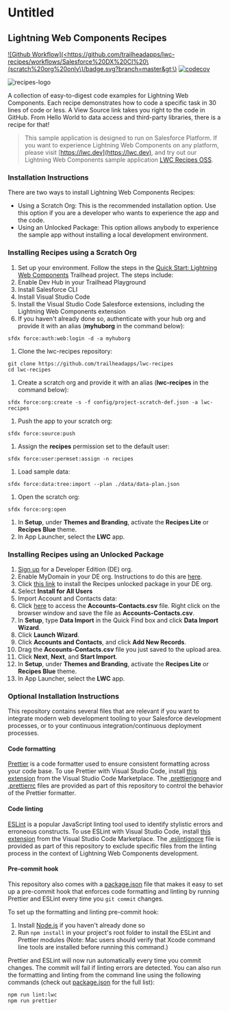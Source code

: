# Untitled



## Lightning Web Components Recipes

[!\[Github Workflow\]\(&lt;https://github.com/trailheadapps/lwc-recipes/workflows/Salesforce%20DX%20CI%20\(scratch%20org%20only\)/badge.svg?branch=master&gt;\)](https://github.com/trailheadapps/lwc-recipes/actions) [![codecov](https://codecov.io/gh/trailheadapps/lwc-recipes/branch/master/graph/badge.svg)](https://codecov.io/gh/trailheadapps/lwc-recipes)

![recipes-logo](recipes-logo.png)

A collection of easy-to-digest code examples for Lightning Web Components. Each recipe demonstrates how to code a specific task in 30 lines of code or less. A View Source link takes you right to the code in GitHub. From Hello World to data access and third-party libraries, there is a recipe for that!

> This sample application is designed to run on Salesforce Platform. If you want to experience Lightning Web Components on any platform, please visit [https://lwc.dev](https://lwc.dev), and try out our Lightning Web Components sample application [LWC Recipes OSS](https://github.com/trailheadapps/lwc-recipes-oss).

### Installation Instructions

There are two ways to install Lightning Web Components Recipes:

* Using a Scratch Org: This is the recommended installation option. Use this option if you are a developer who wants to experience the app and the code.
* Using an Unlocked Package: This option allows anybody to experience the sample app without installing a local development environment.

### Installing Recipes using a Scratch Org

1. Set up your environment. Follow the steps in the [Quick Start: Lightning Web Components](https://trailhead.salesforce.com/content/learn/projects/quick-start-lightning-web-components/) Trailhead project. The steps include:
2. Enable Dev Hub in your Trailhead Playground
3. Install Salesforce CLI
4. Install Visual Studio Code
5. Install the Visual Studio Code Salesforce extensions, including the Lightning Web Components extension
6. If you haven't already done so, authenticate with your hub org and provide it with an alias \(**myhuborg** in the command below\):

```text
sfdx force:auth:web:login -d -a myhuborg
```

1. Clone the lwc-recipes repository:

```text
git clone https://github.com/trailheadapps/lwc-recipes
cd lwc-recipes
```

1. Create a scratch org and provide it with an alias \(**lwc-recipes** in the command below\):

```text
sfdx force:org:create -s -f config/project-scratch-def.json -a lwc-recipes
```

1. Push the app to your scratch org:

```text
sfdx force:source:push
```

1. Assign the **recipes** permission set to the default user:

```text
sfdx force:user:permset:assign -n recipes
```

1. Load sample data:

```text
sfdx force:data:tree:import --plan ./data/data-plan.json
```

1. Open the scratch org:

```text
sfdx force:org:open
```

1. In **Setup**, under **Themes and Branding**, activate the **Recipes Lite** or **Recipes Blue** theme.
2. In App Launcher, select the **LWC** app.

### Installing Recipes using an Unlocked Package

1. [Sign up](https://developer.salesforce.com/signup) for a Developer Edition \(DE\) org.
2. Enable MyDomain in your DE org. Instructions to do this are [here](https://trailhead.salesforce.com/modules/identity_login/units/identity_login_my_domain).
3. Click [this link](https://login.salesforce.com/packaging/installPackage.apexp?p0=04tB0000000OEEdIAO) to install the Recipes unlocked package in your DE org.
4. Select **Install for All Users**
5. Import Account and Contacts data:
6. Click [here](https://raw.githubusercontent.com/trailheadapps/lwc-recipes/master/data/Accounts-Contacts.csv) to access the **Accounts-Contacts.csv** file. Right click on the browser window and save the file as **Accounts-Contacts.csv**.
7. In **Setup**, type **Data Import** in the Quick Find box and click **Data Import Wizard**.
8. Click **Launch Wizard**.
9. Click **Accounts and Contacts**, and click **Add New Records**.
10. Drag the **Accounts-Contacts.csv** file you just saved to the upload area.
11. Click **Next**, **Next**, and **Start Import**.
12. In **Setup**, under **Themes and Branding**, activate the **Recipes Lite** or **Recipes Blue** theme.
13. In App Launcher, select the **LWC** app.

### Optional Installation Instructions

This repository contains several files that are relevant if you want to integrate modern web development tooling to your Salesforce development processes, or to your continuous integration/continuous deployment processes.

#### Code formatting

[Prettier](https://prettier.io/) is a code formatter used to ensure consistent formatting across your code base. To use Prettier with Visual Studio Code, install [this extension](https://marketplace.visualstudio.com/items?itemName=esbenp.prettier-vscode) from the Visual Studio Code Marketplace. The [.prettierignore](/.prettierignore) and [.prettierrc](/.prettierrc) files are provided as part of this repository to control the behavior of the Prettier formatter.

#### Code linting

[ESLint](https://eslint.org/) is a popular JavaScript linting tool used to identify stylistic errors and erroneous constructs. To use ESLint with Visual Studio Code, install [this extension](https://marketplace.visualstudio.com/items?itemName=salesforce.salesforcedx-vscode-lwc) from the Visual Studio Code Marketplace. The [.eslintignore](/.eslintignore) file is provided as part of this repository to exclude specific files from the linting process in the context of Lightning Web Components development.

#### Pre-commit hook

This repository also comes with a [package.json](./package.json) file that makes it easy to set up a pre-commit hook that enforces code formatting and linting by running Prettier and ESLint every time you `git commit` changes.

To set up the formatting and linting pre-commit hook:

1. Install [Node.js](https://nodejs.org) if you haven't already done so
2. Run `npm install` in your project's root folder to install the ESLint and Prettier modules \(Note: Mac users should verify that Xcode command line tools are installed before running this command.\)

Prettier and ESLint will now run automatically every time you commit changes. The commit will fail if linting errors are detected. You can also run the formatting and linting from the command line using the following commands \(check out [package.json](./package.json) for the full list\):

```text
npm run lint:lwc
npm run prettier
```

